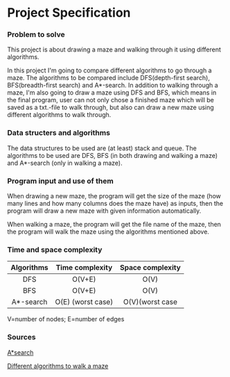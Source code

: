 # Project Specification

### Problem to solve
This project is about drawing a maze and walking through it using different algorithms.

In this project I'm going to compare different algorithms to go through a maze. The algorithms to be compared include DFS(depth-first search), BFS(breadth-first search) and A*-search. In addition to walking through a maze, I'm also going to draw a maze using DFS and BFS, which means in the final program, user can not only chose a finished maze which will be saved as a txt.-file to walk through, but also can draw a new maze using different algorithms to walk through. 

### Data structers and algorithms
The data structures to be used are (at least) stack and queue. The algorithms to be used are DFS, BFS (in both drawing and walking a maze)  and A*-search (only in walking a maze). 

### Program input and use of them
When drawing a new maze, the program will get the size of the maze (how many lines and how many columns does the maze have) as inputs, then the program will draw a new maze with given information automatically. 

When walking a maze, the program will get the file name of the maze, then the program will walk the maze using the algorithms mentioned above. 

### Time and space complexity 
| Algorithms     | Time complexity | Space complexity|
| :-------------:| :----------:    | :-----------:   |
|  DFS           | O(V+E)          | O(V)            |
|  BFS           | O(V+E)          | O(V)            |
|  A*-search     | O(E) (worst case) | O(V)(worst case |

V=number of nodes; E=number of edges

### Sources
[A*search](https://en.wikipedia.org/wiki/A*_search_algorithm)

[Different algorithms to walk a maze](http://bryukh.com/labyrinth-algorithms/)

